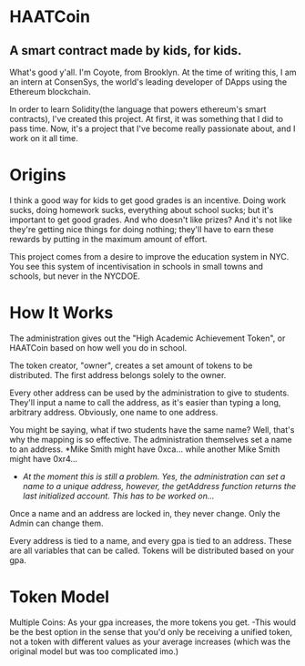 # HAATCoin 
## A smart contract made by kids, for kids.

What's good y'all. I'm Coyote, from Brooklyn. At the time of writing this, I am an intern at ConsenSys, the world's leading developer of DApps using the Ethereum blockchain.

In order to learn Solidity(the language that powers ethereum's smart contracts), I've created this project. At first, it was something that I did to pass time. Now, it's a project that I've become really passionate about, and I work on it all time.

# Origins

I think a good way for kids to get good grades is an incentive. Doing work sucks, doing homework sucks, everything about school sucks; but it's important to get good grades. And who doesn't like prizes? And it's not like they're getting nice things for doing nothing; they'll have to earn these rewards by putting in the maximum amount of effort.

This project comes from a desire to improve the education system in NYC. You see this system of incentivisation in schools in small towns and schools, but never in the NYCDOE.

# How It Works

The administration gives out the "High Academic Achievement Token", or HAATCoin based on how well you do in school.

The token creator, "owner", creates a set amount of tokens to be distributed. The first address belongs solely to the owner.

Every other address can be used by the administration to give to students. They'll input a name to call the address, as it's easier than typing a long, arbitrary address. Obviously, one name to one address.

You might be saying, what if two students have the same name? Well, that's why the mapping is so effective. The administration themselves set a name to an address. *Mike Smith might have 0xca... while another Mike Smith might have 0xr4...

* *At the moment this is still a problem. Yes, the administration can set a name to a unique address, however, the getAddress function returns the last initialized account. This has to be worked on...*

Once a name and an address are locked in, they never change. Only the Admin can change them.

Every address is tied to a name, and every gpa is tied to an address. These are all variables that can be called. Tokens will be distributed based on your gpa.


# Token Model

Multiple Coins: As your gpa increases, the more tokens you get.
-This would be the best option in the sense that you'd only be receiving a unified token, not a token with different values as your average increases (which was the original model but was too complicated imo.)

